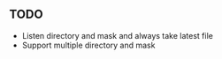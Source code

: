 ## TODO
- Listen directory and mask and always take latest file
- Support multiple directory and mask
